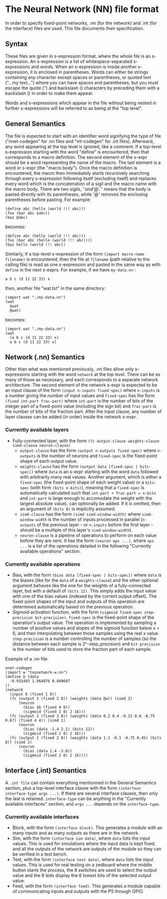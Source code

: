 # The Neural Network (NN) file format

In order to specify fixed-point networks, .nn (for the network) and .int (for the interface) files are used.
This file documents their specification.


## Syntax

These files are given in s-expression format, where the whole file is an s-expression.
An s-expression is a list of whitespace-separated s-expressions and words. When an s-expression is inside
another s-expression, it is enclosed in parentheses. Words can either be strings containing any character
except spaces or parentheses, or quoted text ("...my text...") where you can have spaces and parentheses,
but you must escape the quote (") and backslash (\) characters by preceding them with a backslash (\) in order
to make them appear.

Words and s-expressions which appear in the file without being nested in further s-expressions will be referred
to as being at the "top level".


## General Semantics

The file is expected to start with an identifier word signifying the type of file ("nnet-codegen" for .nn files
and "int-codegen" for .int files). Afterward, any word appearing at the top level is ignored, like a comment.
If a top-level s-expression starting with the word "define" is encountered, then that corresponds to a macro definition.
The second element of the s-expr should be a word representing the name of the macro. The last element is a word or s-expr
(the "macro body"). Once the macro definition is encountered, the macro then immediately starts recursively searching through
every s-expression following itself (excluding itself) and replaces every word which is the concatenation of a sigil and the
macro name with the macro body. There are two sigils, '$' and '@'. '$' means that the body is pasted directly with its parentheses,
while '@' removes the enclosing parentheses before pasting.
For example:
```
(define abc (hello (world !!! abc)))
(foo (bar abc $abc))
(baz @abc)
```
becomes:
```
(define abc (hello (world !!! abc)))
(foo (bar abc (hello (world !!! abc))))
(baz hello (world !!! abc))
```

Similarly, if a top-level s-expression of the form `(import macro-name filename)` is encountered, then the file at `filename`
(path relative to the calling file) is read as one s-expression and pasted in the same way as with `define` in the next s-exprs.
For example, if we have `my-data.nn` :
```
a b c (d 11 22 33) x
```
then, another file "wat.txt" in the same directory:
```
(import wat "./my-data.nn")
(wat
  $wat
  @wat)
```
becomes:
```
(import wat "./my-data.nn")
(wat
  (a b c (d 11 22 33) x)
  a b c (d 11 22 33) x)
```

## Network (.nn) Semantics

Other than what was mentioned previously, .nn files allow only s-expressions starting with the word `network` at the top level.
There can be as many of those as necessary, and each corresponds to a separate network architecture. The second element of the
network s-expr is expected to be an input clause of the form `(input n-inputs fixed-spec)` where `n-inputs` is a number giving
the number of input values and `fixed-spec` has the form `(fixed int-part frac-part)` where `int-part` is the number of bits
of the integer part of a fixed-point value (including the sign bit) and `frac-part` is the number of bits of the fraction part.
After the input clause, any number of layer clauses can be added (in order) inside the network s-expr.

### Currently available layers

- Fully-connected layer, with the form `(fc output-clause weights-clause simd-clause neuron-clause)`
  - `output-clause` has the form `(output n-outputs fixed-spec)` where `n-outputs` is the number of neurons and `fixed-spec`
    is the fixed-point shape of each output value.
  - `weights-clause` has the form `(output data [fixed-spec | bits-spec])` where `data` is an s-expr starting with
    the word `data` followed with arbitrarily many real values. Another argument, which is either a `fixed-spec` (the fixed-point shape
    of each weight value) or a `bits-spec` (with form `(bits n-bits)`), meaning that a `fixed-spec` is automatically calculated
    such that `int-part + frac-part = n-bits` and `int-part` is large enough to accomodate the weight with the largest
    absolute value), can optionally be added. If it is omitted, then an argument of `(bits 8)` is implicitly assumed.
  - `simd-clause` has the form `(simd simd-window-width)` where `simd-window-width` is the number of inputs processed in parallel
    (`n-outputs` of the previous layer - or `n-inputs` before the first layer - should be a multiple of this layer's `simd-window-width`).
  - `neuron-clause` is a pipeline of operations to perform on each value before they are sent. It has the form `(neuron ops ...)`,
    where `ops ...` is a list of the operations detailed in the following "Currently available operations" section.

### Currently available operations

- Bias, with the form `(bias data [fixed-spec | bits-spec])` where `data` is the biases (like for the `data` of a `weights-clause`)
  and the other optional argument behaves like the one for the weights of a fully-connected layer, but with a default of `(bits 12)`.
  This simply adds the input value with one of the bias values (indexed by the current output offset). The fixed-point shapes of the
  input and outputs of this operation are determined automatically based on the previous operation.
- Sigmoid activation function, with the form `(sigmoid fixed-spec step-precision bit-precision)`. `fixed-spec` is the fixed-point shape of the operation's
  output value. The operation is implemented by sampling a number of positive values and slopes of the sigmoid function below x = 6, and
  then interpolating between those samples using the real x value. `step-precision` is a number controlling the number of samples (so
  the distance between each sample is 2^-step_precision) and `bit-precision` is the number of bits used to store the fraction part of
  each sample.

Example of a .nn file:
```
nnet-codegen
(import w "toynetwork-w.nn")
(define b (data
  -0.932403 1.964976 0.849697
))
(network
  (input 6 (fixed 1 8))
  (fc (output 3 (fixed 2 8)) (weights (data @w)) (simd 2)
      (neuron
        (bias $b (fixed 4 8))
        (sigmoid (fixed 2 8) 2 16)))
  (fc (output 2 (fixed 2 8)) (weights (data 0.2 0.4 -0.12 0.0 -0.75 0.67) (fixed 4 4)) (simd 1)
      (neuron
        (bias (data -1.4 2.1) (bits 12))
        (sigmoid (fixed 2 8) 2 16)))
  (fc (output 2 (fixed 2 8)) (weights (data 1.1 -0.1 -0.75 0.45) (bits 8)) (simd 2)
      (neuron
        (bias (data 1.4 -3.0))
        (sigmoid (fixed 2 8) 2 16))))
```

## Interface (.int) Semantics

A `.int file` can contain everything mentionned in the General Semantics section, plus a top-level interface clause with the form
`(interface interface-type args ...)`. If there are several interface clauses, then only the last is retained. `interface-type`
can be anything in the "Currently available interfaces" section, and `args ...` depends on the `interface-type`.

### Currently available interfaces

- Block, with the form `(interface block)`. This generates a module with as many inputs and as many outputs as there are in the network.
- Sim, with the form `(interface sim data)`, where `data` lists the input values. This is used for simulations where the input data
  is kept fixed, and all the outputs of the network are outputs of the module so they can be verified in a test bench.
- Test, with the form `(interface test data)`, where `data` lists the input values. This is used for real testing on a zedboard
  where the middle button starts the process, the 8 switches are used to select the output value and the 8 leds display the 8 lowest bits
  of the selected output value.
- Feed, with the form `(interface feed)`. This generates a module capable of communicating inputs and outputs with the PS through GPIO.
